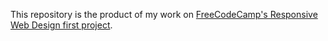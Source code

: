 This repository is the product of my work on [FreeCodeCamp's Responsive Web Design first project](https://www.freecodecamp.org/learn/responsive-web-design/responsive-web-design-projects/build-a-tribute-page).